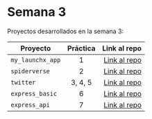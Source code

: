# Semana 3 

Proyectos desarrollados en la semana 3:

| Proyecto | Práctica | Link al repo |
| ------------- |:-------------:| -----:|
|`my_launchx_app`|1|[Link al repo](https://github.com/david-malpica/my_launchx_app)|
|`spiderverse`|2|[Link al repo](https://github.com/david-malpica/spiderverse)|
|`twitter`|3, 4, 5|[Link al repo](https://github.com/david-malpica/twitter)|
|`express_basic`|6|[Link al repo](https://github.com/david-malpica/express_basic)|
|`express_api`|7|[Link al repo](https://github.com/david-malpica/express_api)|